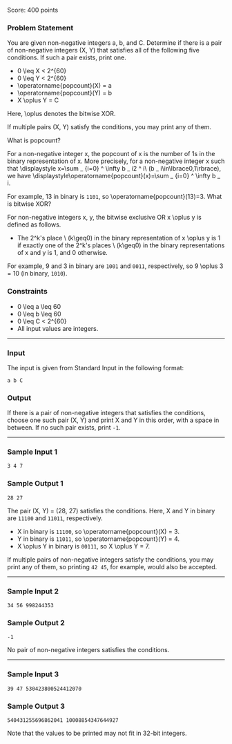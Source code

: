 Score: 400 points

### Problem Statement

You are given non-negative integers a, b, and C.
Determine if there is a pair of non-negative integers (X, Y) that satisfies all of the following five conditions. If such a pair exists, print one.

* 0 \leq X < 2^{60}
* 0 \leq Y < 2^{60}
* \operatorname{popcount}(X) = a
* \operatorname{popcount}(Y) = b
* X \oplus Y = C

Here, \oplus denotes the bitwise XOR.

If multiple pairs (X, Y) satisfy the conditions, you may print any of them.

What is popcount?

For a non-negative integer x, the popcount of x is the number of 1s in the binary representation of x.
More precisely, for a non-negative integer x such that \displaystyle x=\sum \_ {i=0} ^ \infty b \_ i2 ^ i\ (b \_ i\in\lbrace0,1\rbrace), we have \displaystyle\operatorname{popcount}(x)=\sum \_ {i=0} ^ \infty b \_ i.

For example, 13 in binary is `1101`, so \operatorname{popcount}(13)=3.
What is bitwise XOR?

For non-negative integers x, y, the bitwise exclusive OR x \oplus y is defined as follows.

* The 2^k's place \ (k\geq0) in the binary representation of x \oplus y is 1 if exactly one of the 2^k's places \ (k\geq0) in the binary representations of x and y is 1, and 0 otherwise.

For example, 9 and 3 in binary are `1001` and `0011`, respectively, so 9 \oplus 3 = 10 (in binary, `1010`).

### Constraints

* 0 \leq a \leq 60
* 0 \leq b \leq 60
* 0 \leq C < 2^{60}
* All input values are integers.

---

### Input

The input is given from Standard Input in the following format:

```
a b C
```

### Output

If there is a pair of non-negative integers that satisfies the conditions, choose one such pair (X, Y) and print X and Y in this order, with a space in between.
If no such pair exists, print `-1`.

---

### Sample Input 1

```
3 4 7
```

### Sample Output 1

```
28 27
```

The pair (X, Y) = (28, 27) satisfies the conditions.
Here, X and Y in binary are `11100` and `11011`, respectively.

* X in binary is `11100`, so \operatorname{popcount}(X) = 3.
* Y in binary is `11011`, so \operatorname{popcount}(Y) = 4.
* X \oplus Y in binary is `00111`, so X \oplus Y = 7.

If multiple pairs of non-negative integers satisfy the conditions, you may print any of them, so printing `42 45`, for example, would also be accepted.

---

### Sample Input 2

```
34 56 998244353
```

### Sample Output 2

```
-1
```

No pair of non-negative integers satisfies the conditions.

---

### Sample Input 3

```
39 47 530423800524412070
```

### Sample Output 3

```
540431255696862041 10008854347644927
```

Note that the values to be printed may not fit in 32-bit integers.